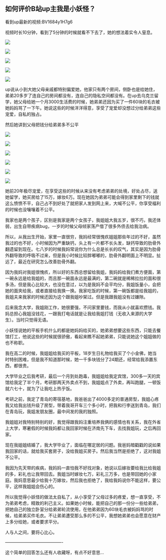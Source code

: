 ## 如何评价B站up主我是小妖怪？

看到up最新的视频:BV1684y1H7g6

视频时长10分钟，看到了5分钟的时候就看不下去了，她的想法着实令人窒息。

![](https://pic1.zhimg.com/v2-deebf88283de2f81247341e38df986f0_r.jpg?source=1940ef5c)

![](https://pica.zhimg.com/v2-ef6c90099aa589bcc8568149a7d5493d_r.jpg?source=1940ef5c)

![](https://picx.zhimg.com/v2-f6eb989a244c571d807ac2ba82300244_r.jpg?source=1940ef5c)

![](https://picx.zhimg.com/v2-c893f5345df0937b4975a655dd9f95f1_r.jpg?source=1940ef5c)

![](https://picx.zhimg.com/v2-7614cb244b6b777a29a4b0f8798de9d1_r.jpg?source=1940ef5c)

up说从小到大她父母亲戚都特别偏爱她，他家只有两个房间，侧卧也是给她住，弟弟20多岁了连自己的房间都没有，连自己的隐私空间都没有。在up去乌克兰留学，她父母给她一个月3000生活费的时候，她弟弟还因为买了一件60块的毛衣被她妈妈骂了一下午。她说这些的时候洋洋得意，享受了宠爱却没想过分给弟弟这些宠爱，自私的独占。

然后她讲到父母把钱分给弟弟多不公平

![](https://pic1.zhimg.com/v2-c2d0e1699d0669f802e910b4c8cd676f_r.jpg?source=1940ef5c)

![](https://pica.zhimg.com/v2-d9dbfe491bf63b4e34db43c9baad6fbc_r.jpg?source=1940ef5c)

![](https://pica.zhimg.com/v2-27b9e577da1d9a9851b9d4b1e7bd515a_r.jpg?source=1940ef5c)

![](https://pica.zhimg.com/v2-0178a6593b58e8361336468524b6c3fb_r.jpg?source=1940ef5c)

![](https://pic1.zhimg.com/v2-506993cae4f9a80099da02307409b345_r.jpg?source=1940ef5c)

![](https://picx.zhimg.com/v2-a6439ee4e75f1e48b1c6835fd6f04a15_r.jpg?source=1940ef5c)

她前20年极尽宠爱，在享受这些的时候从来没有考虑弟弟的处境，好处占尽，送她留学，她买房给了15万，嫁妆6万。现在她因为弟弟可能会得到家里剩下的钱就这么愤愤不平，自己占不到好处了就把家人发到网上来，大喊不公平，你享受福利的时候也没嚷嚷着不公平。

我家也是两个孩子，区别是我家是两个女孩子，我姐姐大我五岁，很不巧，我还体弱，出生自带疾病bug，一岁的时候父母倾家荡产借了很多外债去给我治病。

所以，从我出生开始，家里一直很穷，我妈经常很愧疚姐姐那些年过的不好，虽然我过的也不好，小时候因为严重缺钙，头上有一片都不长头发，缺钙导致的肋骨外翻遗留到现在。七八岁的时候我妈常说你为什么总是长长的叹气，其实是因为肋骨外翻导致的呼吸不过来，但是我小时候比较胖嘟嘟的，肋骨外翻明面上不明显。扯远了，最近在研究怎么改善肋骨外翻。

因为我妈对我姐很愧疚，所以好的东西总想留给我姐，我妈妈给我们煮方便面，第一碗永远是给我姐的，而且那一碗面永远是最满的，第二碗就是稀稀拉拉的面和很多汤，但是我心比较大，也没在意过，以为是我妈不会平均分，我姐饭量小，会把她的面夹给我，或者直接给我换一换。我家吃饭的时候，第一碗饭都是给我姐的，我姐夫来我家的时候还因为这个跟我姐吵架过。但是我跟我姐没有过嫌隙。

后来我念大学，我姐刚工作，她很要强，不问家里要钱，而我从小就喜欢攒钱。我妈总担心我姐没钱花，一跟我打电话就是让我给我姐打钱（无收入来源的大学生）。当时只觉得无语。

小妖怪说她的平板手机什么的都是她妈妈给买的，她弟弟想要这些东西，只能去餐馆打工，他说这些的时候就很骄傲，看起来瞧不起她弟弟，只能说她这个姐姐做的也不称职。

我在高二的时候，我姐姐给我买的平板，18岁生日礼物给我买了个小金佛，她当时特别困难，但是我不知道那时候，她一千多块钱分了24期还，经常给我添置东西，都很贵。

大学毕业之后我考研，最后一个月到处跑毒，我姐姐给我定宾馆，300多一天的宾馆给我定了半个月，考研那两天外卖点不到，我姐姐点了外卖，再叫跑腿，一顿饭就六七十，就为了让我吃上热乎饭。

考研之前，我定了青岛的寄宿基地，我爸爸出了4000多定的普通房型，我姐心疼我又给我出钱升级了房型，带着我哥开车三个多小时，把我和行李送到青岛，我们在青岛玩，我姐发朋友圈，最中间发的我的独照。

我姐姐对我特别特别的好，我觉得跟我妈注重培养我俩的感情也有关系，我在外省上大学，寒暑假的时候我妈都让我回家时候在济南先下车，去找我姐玩，之后再回家。

现在我姐姐结婚了，我大学毕业了，面临在哪定居的问题。我爸妈暗戳戳的说如果我回家的话，就给我买套房子，没给我姐买房子。然后我当然是拒绝了，这对我姐不公平。

我因为先天带的疾病，我妈妈一直怕我不好找对象，她说以后嫁妆要给我比给我姐的多，彩礼也让我带回去。我姐当时嫁妆七万，彩礼三万多，也是带回她的小家庭。我妈意思最少给我十万嫁妆，然后我也拒绝了，我给我妈说你不能这样，要公平，这样我姐姐会伤心的。

所以我觉得小妖怪的做法太自私了，从小享受了父母过多的疼爱，想一直享受，不为弟弟考虑，精致的利己主义。如果她小时候，能把自己的那一份分一些给弟弟，把她自己的独立卧室分给弟弟轮流使用，在他弟弟因为60块毛衣被妈妈骂的时候，给弟弟买件毛衣。不让弟弟遭受那么多的不公平，我想她弟弟也会愿意在财产上多分给她，或者要求平分。

人与人之间，要将心比心。

—————————————-

这个简单的回答怎么还有人收藏呀，有点不好意思…
